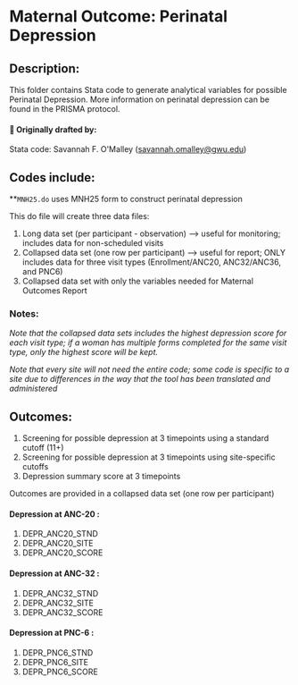 # Maternal Outcome: Perinatal Depression

## Description:
This folder contains Stata code to generate analytical variables for possible Perinatal Depression. More information on perinatal depression can be found in the PRISMA protocol.

#### :pushpin: Originally drafted by:
Stata code: Savannah F. O'Malley (savannah.omalley@gwu.edu)

## Codes include:

**`MNH25.do` uses MNH25 form to construct perinatal depression

This do file will create three data files:
1. Long data set (per participant - observation) --> useful for monitoring; includes data for non-scheduled visits
2. Collapsed data set (one row per participant) --> useful for report; ONLY includes data for three visit types (Enrollment/ANC20, ANC32/ANC36, and PNC6)
3. Collapsed data set with only the variables needed for Maternal Outcomes Report

### Notes:
*Note that the collapsed data sets includes the highest depression score for each visit type; if a woman has multiple forms completed for the same visit type, only the highest score will be kept.*

*Note that every site will not need the entire code; some code is specific to a site due to differences in the way that the tool has been translated and administered*

## Outcomes:
1. Screening for possible depression at 3 timepoints using a standard cutoff (11+)
2. Screening for possible depression at 3 timepoints using site-specific cutoffs
3. Depression summary score at 3 timepoints

Outcomes are provided in a collapsed data set (one row per participant)

#### Depression at ANC-20 : 
1. DEPR_ANC20_STND
2. DEPR_ANC20_SITE
3. DEPR_ANC20_SCORE 
#### Depression at ANC-32 : 
1. DEPR_ANC32_STND
2. DEPR_ANC32_SITE
3. DEPR_ANC32_SCORE 
#### Depression at PNC-6  : 
1. DEPR_PNC6_STND
2. DEPR_PNC6_SITE
3. DEPR_PNC6_SCORE 
